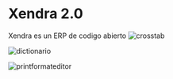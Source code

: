 # Xendra 2.0

Xendra es un ERP de codigo abierto
![crosstab](https://user-images.githubusercontent.com/1349879/229232947-49aed496-dbf0-41f6-a419-af13d24c1c26.png)

![dictionario](https://user-images.githubusercontent.com/1349879/229233198-20e8ecb5-43b4-4f66-bbc6-13559134c6c1.png)

![printformateditor](https://user-images.githubusercontent.com/1349879/229233616-b1d414b0-8a66-4dd2-ae80-ec019e719ff2.png)
